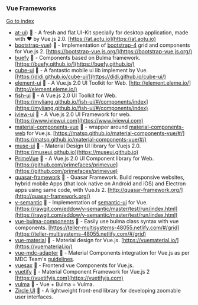 ### Vue Frameworks
[Go to index](https://github.com/cdleon/awesome-front-end#index)
- [at-ui](https://github.com/at-ui/at-ui)) :gift_heart: - A fresh and flat UI-Kit specially for desktop application, made with ♥ by Vue.js 2.0. [https://at.aotu.io](https://at.aotu.io)
- [bootstrap-vue](https://github.com/bootstrap-vue/bootstrap-vue)) :gift_heart: - Implementation of [bootstrap-4](https://getbootstrap.com/) grid and components for Vue.js 2. [https://bootstrap-vue.js.org/](https://bootstrap-vue.js.org/)
- [buefy](https://github.com/buefy/buefy) :gift_heart: - Components based on Bulma framework. [https://buefy.github.io/](https://buefy.github.io/)
- [cube-ui](https://github.com/didi/cube-ui) :gift_heart: - A fantastic mobile ui lib implement by Vue. [https://didi.github.io/cube-ui/](https://didi.github.io/cube-ui/)
- [element-ui](https://github.com/ElemeFE/element) :gift_heart: - A Vue.js 2.0 UI Toolkit for Web. [http://element.eleme.io/](http://element.eleme.io/)
- [fish-ui](https://github.com/myliang/fish-ui) :gift_heart: - A Vue.js 2.0 UI Toolkit for Web. [https://myliang.github.io/fish-ui/#/components/index](https://myliang.github.io/fish-ui/#/components/index)
- [iview-ui](https://github.com/iview/iview) :gift_heart: - A Vue.js 2.0 UI Framework for web. [https://www.iviewui.com](https://www.iviewui.com)
- [material-components-vue](https://github.com/matsp/material-components-vue) :gift_heart: - wrapper around [material-components-web](https://github.com/material-components/material-components-web) for Vue.js. [https://matsp.github.io/material-components-vue/#/](https://matsp.github.io/material-components-vue/#/)
- [muse-ui](https://github.com/museui/muse-ui) :gift_heart: - Material Design UI library for Vuejs 2.0. [https://museui.github.io](https://museui.github.io)
- [PrimeVue](https://github.com/primefaces/primevue) :gift_heart: - A Vue.js 2.0 UI Component library for Web. [https://github.com/primefaces/primevue](https://github.com/primefaces/primevue)
- [quasar-framework](https://github.com/quasarframework/quasar) :gift_heart: - Quasar Framework. Build responsive websites, hybrid mobile Apps (that look native on Android and iOS) and Electron apps using same code, with VueJs 2. [http://quasar-framework.org/](http://quasar-framework.org/)
- [v-semantic](https://github.com/eddow/v-semantic) :gift_heart: - Implementation of [semantic-ui](https://semantic-ui.com/) for Vue. [https://rawgit.com/eddow/v-semantic/master/test/run/index.html](https://rawgit.com/eddow/v-semantic/master/test/run/index.html)
- [vue-bulma-components](https://github.com/vouill/vue-bulma-components) :gift_heart: - Easily use bulma class syntax with vue components. [https://teller-multisystems-48055.netlify.com/#/grid](https://teller-multisystems-48055.netlify.com/#/grid)
- [vue-material](https://github.com/vuematerial/vue-material) :gift_heart: - Material design for Vue.js. [https://vuematerial.io/](https://vuematerial.io/)
- [vue-mdc-adapter](https://github.com/stasson/vue-mdc-adapter) :gift_heart: - Material Components integration for Vue.js as per MDC Team's [guidelines](https://github.com/material-components/material-components-web/blob/master/docs/integrating-into-frameworks.md).
- [vuesax](https://github.com/lusaxweb/vuesax) :gift_heart: - Frontend vue Components for Vue.js.
- [vuetify](https://github.com/vuetifyjs/vuetify) :gift_heart: - Material Component Framework for Vue.js 2 [https://vuetifyjs.com](https://vuetifyjs.com)
- [vulma](https://vulma.org) :gift_heart: - Vue + Bulma = Vulma.
- [Zircle UI](https://zircleui.github.io/zircleUI/) :gift_heart: - A lightweight front-end library for developing zoomable user interfaces.
